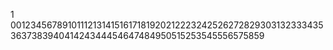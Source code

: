 1
001234567891011121314151617181920212223242526272829303132333435363738394041424344454647484950515253545556575859